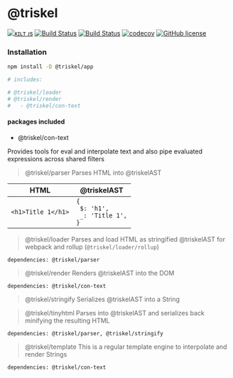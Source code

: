 # @triskel

[![ᴋɪʟᴛ ᴊs](https://kiltjs.github.io/assets/images/badge-kiltjs.svg)](https://github.com/kiltjs)
[![Build Status](https://travis-ci.org/kiltjs/triskel.svg?branch=master)](https://travis-ci.org/kiltjs/triskel)
[![Build Status](https://cloud.drone.io/api/badges/kiltjs/triskel/status.svg)](https://cloud.drone.io/kiltjs/triskel)
[![codecov](https://codecov.io/gh/kiltjs/triskel/branch/master/graph/badge.svg)](https://codecov.io/gh/kiltjs/triskel)
[![GitHub license](https://img.shields.io/badge/license-MIT-blue.svg)](LICENSE)

### Installation

``` sh
npm install -D @triskel/app

# includes:

# @triskel/loader
# @triskel/render
#   - @triskel/con-text
```

#### packages included

- @triskel/con-text

Provides tools for eval and interpolate text and also pipe evaluated expressions across shared filters


> @triskel/parser
  Parses HTML into @triskelAST

| HTML | @triskelAST |
| -- | -- |
| `<h1>Title 1</h1>` | <code>{<br>&nbsp;$: 'h1',<br>&nbsp;_: 'Title 1',<br>} </code> |


> @triskel/loader
  Parses and load HTML as stringified @triskelAST for webpack and rollup (`@triskel/loader/rollup`)

`dependencies: @triskel/parser`


> @triskel/render
  Renders @triskelAST into the DOM

`dependencies: @triskel/con-text`


> @triskel/stringify
  Serializes @triskelAST into a String


> @triskel/tinyhtml
  Parses into @triskelAST and serializes back minifying the resulting HTML

`dependencies: @triskel/parser, @triskel/stringify`

> @triskel/template
  This is a regular template engine to interpolate and render Strings
  
`dependencies: @triskel/con-text`


